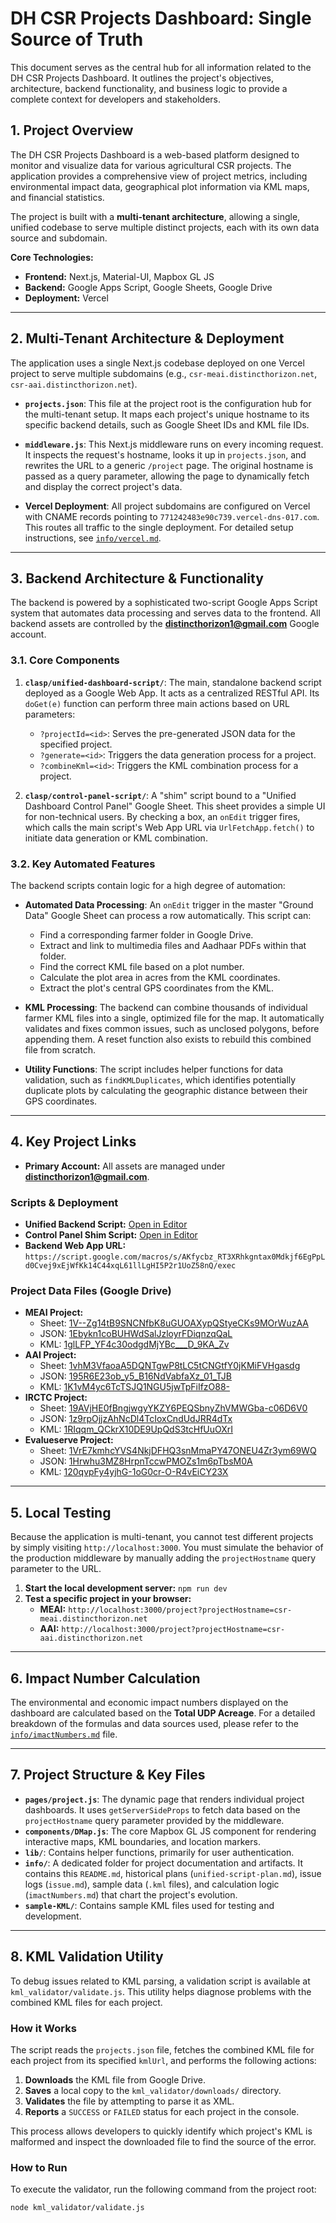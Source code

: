 # DH CSR Projects Dashboard: Single Source of Truth

This document serves as the central hub for all information related to the DH CSR Projects Dashboard. It outlines the project's objectives, architecture, backend functionality, and business logic to provide a complete context for developers and stakeholders.

## 1. Project Overview

The DH CSR Projects Dashboard is a web-based platform designed to monitor and visualize data for various agricultural CSR projects. The application provides a comprehensive view of project metrics, including environmental impact data, geographical plot information via KML maps, and financial statistics.

The project is built with a **multi-tenant architecture**, allowing a single, unified codebase to serve multiple distinct projects, each with its own data source and subdomain.

**Core Technologies:**
*   **Frontend:** Next.js, Material-UI, Mapbox GL JS
*   **Backend:** Google Apps Script, Google Sheets, Google Drive
*   **Deployment:** Vercel

---

## 2. Multi-Tenant Architecture & Deployment

The application uses a single Next.js codebase deployed on one Vercel project to serve multiple subdomains (e.g., `csr-meai.distincthorizon.net`, `csr-aai.distincthorizon.net`).

*   **`projects.json`**: This file at the project root is the configuration hub for the multi-tenant setup. It maps each project's unique hostname to its specific backend details, such as Google Sheet IDs and KML file IDs.

*   **`middleware.js`**: This Next.js middleware runs on every incoming request. It inspects the request's hostname, looks it up in `projects.json`, and rewrites the URL to a generic `/project` page. The original hostname is passed as a query parameter, allowing the page to dynamically fetch and display the correct project's data.

*   **Vercel Deployment**: All project subdomains are configured on Vercel with CNAME records pointing to `771242483e90c739.vercel-dns-017.com`. This routes all traffic to the single deployment. For detailed setup instructions, see [`info/vercel.md`](./vercel.md).

---

## 3. Backend Architecture & Functionality

The backend is powered by a sophisticated two-script Google Apps Script system that automates data processing and serves data to the frontend. All backend assets are controlled by the **distincthorizon1@gmail.com** Google account.

### 3.1. Core Components

1.  **`clasp/unified-dashboard-script/`**: The main, standalone backend script deployed as a Google Web App. It acts as a centralized RESTful API. Its `doGet(e)` function can perform three main actions based on URL parameters:
    *   `?projectId=<id>`: Serves the pre-generated JSON data for the specified project.
    *   `?generate=<id>`: Triggers the data generation process for a project.
    *   `?combineKml=<id>`: Triggers the KML combination process for a project.

2.  **`clasp/control-panel-script/`**: A "shim" script bound to a "Unified Dashboard Control Panel" Google Sheet. This sheet provides a simple UI for non-technical users. By checking a box, an `onEdit` trigger fires, which calls the main script's Web App URL via `UrlFetchApp.fetch()` to initiate data generation or KML combination.

### 3.2. Key Automated Features

The backend scripts contain logic for a high degree of automation:

*   **Automated Data Processing**: An `onEdit` trigger in the master "Ground Data" Google Sheet can process a row automatically. This script can:
    *   Find a corresponding farmer folder in Google Drive.
    *   Extract and link to multimedia files and Aadhaar PDFs within that folder.
    *   Find the correct KML file based on a plot number.
    *   Calculate the plot area in acres from the KML coordinates.
    *   Extract the plot's central GPS coordinates from the KML.

*   **KML Processing**: The backend can combine thousands of individual farmer KML files into a single, optimized file for the map. It automatically validates and fixes common issues, such as unclosed polygons, before appending them. A reset function also exists to rebuild this combined file from scratch.

*   **Utility Functions**: The script includes helper functions for data validation, such as `findKMLDuplicates`, which identifies potentially duplicate plots by calculating the geographic distance between their GPS coordinates.

---

## 4. Key Project Links

*   **Primary Account:** All assets are managed under **distincthorizon1@gmail.com**.

### Scripts & Deployment
*   **Unified Backend Script:** [Open in Editor](https://script.google.com/d/1bwJ5mrmdgWyuJZqqn_Eru6W7LDM7f0Plr6EKrGj_uv-XjkzC4Hri5DFx/edit)
*   **Control Panel Shim Script:** [Open in Editor](https://script.google.com/d/1r9rdXbYbF-Cj3ZDEmw93mXa5t5OVDBTVS7JfWbJPTnPLQwTsYBCl1-5x/edit)
*   **Backend Web App URL:** `https://script.google.com/macros/s/AKfycbz_RT3XRhkgntax0Mdkjf6EgPpLd0Cvej9xEjWfKk14C44xqL61llLgHI5P2r1UoZ58nQ/exec`

### Project Data Files (Google Drive)
*   **MEAI Project:**
    *   Sheet: [1V--Zg14tB9SNCNfbK8uGUOAXypQStyeCKs9MOrWuzAA](https://docs.google.com/spreadsheets/d/1V--Zg14tB9SNCNfbK8uGUOAXypQStyeCKs9MOrWuzAA/edit)
    *   JSON: [1Ebykn1coBUHWdSalJzloyrFDiqnzqQaL](https://drive.google.com/file/d/1Ebykn1coBUHWdSalJzloyrFDiqnzqQaL/view)
    *   KML: [1glLFP_YF4c30odgdMjYBc___D_9KA_Zv](https://drive.google.com/file/d/1glLFP_YF4c30odgdMjYBc___D_9KA_Zv/view)
*   **AAI Project:**
    *   Sheet: [1vhM3VfaoaA5DQNTgwP8tLC5tCNGtfY0jKMiFVHgasdg](https://docs.google.com/spreadsheets/d/1vhM3VfaoaA5DQNTgwP8tLC5tCNGtfY0jKMiFVHgasdg/edit)
    *   JSON: [195R6E23ob_y5_B16NdVabfaXz_01_TJB](https://drive.google.com/file/d/195R6E23ob_y5_B16NdVabfaXz_01_TJB/view)
    *   KML: [1K1vM4yc6TcTSJQ1NGU5jwTpFiIfzO88-](https://drive.google.com/file/d/1K1vM4yc6TcTSJQ1NGU5jwTpFiIfzO88-/view)
*   **IRCTC Project:**
    *   Sheet: [19AVjHE0fBngjwgyYKZY6PEQSbnyZhVMWGba-c06D6V0](https://docs.google.com/spreadsheets/d/19AVjHE0fBngjwgyYKZY6PEQSbnyZhVMWGba-c06D6V0/edit)
    *   JSON: [1z9rpOjjzAhNcDl4TcIoxCndUdJRR4dTx](https://drive.google.com/file/d/1z9rpOjjzAhNcDl4TcIoxCndUdJRR4dTx/view)
    *   KML: [1RIqqm_QCkrX10DE9UpQdS3tcHfUuOXrI](https://drive.google.com/file/d/1RIqqm_QCkrX10DE9UpQdS3tcHfUuOXrI/view)
*   **Evalueserve Project:**
    *   Sheet: [1VrE7kmhcYVS4NkjDFHQ3snMmaPY47ONEU4Zr3ym69WQ](https://docs.google.com/spreadsheets/d/1VrE7kmhcYVS4NkjDFHQ3snMmaPY47ONEU4Zr3ym69WQ/edit)
    *   JSON: [1Hrwhu3MZ8HrpnTccwPMOZs1m6pTbsM0A](https://drive.google.com/file/d/1Hrwhu3MZ8HrpnTccwPMOZs1m6pTbsM0A/view)
    *   KML: [120qvpFy4yjhG-1oG0cr-O-R4vEiCY23X](https://drive.google.com/file/d/120qvpFy4yjhG-1oG0cr-O-R4vEiCY23X/view)

---

## 5. Local Testing

Because the application is multi-tenant, you cannot test different projects by simply visiting `http://localhost:3000`. You must simulate the behavior of the production middleware by manually adding the `projectHostname` query parameter to the URL.

1.  **Start the local development server:** `npm run dev`
2.  **Test a specific project in your browser:**
    *   **MEAI:** `http://localhost:3000/project?projectHostname=csr-meai.distincthorizon.net`
    *   **AAI:** `http://localhost:3000/project?projectHostname=csr-aai.distincthorizon.net`

---

## 6. Impact Number Calculation

The environmental and economic impact numbers displayed on the dashboard are calculated based on the **Total UDP Acreage**. For a detailed breakdown of the formulas and data sources used, please refer to the [`info/imactNumbers.md`](./imactNumbers.md) file.

---

## 7. Project Structure & Key Files

*   **`pages/project.js`**: The dynamic page that renders individual project dashboards. It uses `getServerSideProps` to fetch data based on the `projectHostname` query parameter provided by the middleware.
*   **`components/DMap.js`**: The core Mapbox GL JS component for rendering interactive maps, KML boundaries, and location markers.
*   **`lib/`**: Contains helper functions, primarily for user authentication.
*   **`info/`**: A dedicated folder for project documentation and artifacts. It contains this `README.md`, historical plans (`unified-script-plan.md`), issue logs (`issue.md`), sample data (`.kml` files), and calculation logic (`imactNumbers.md`) that chart the project's evolution.
*   **`sample-KML/`**: Contains sample KML files used for testing and development.

---

## 8. KML Validation Utility

To debug issues related to KML parsing, a validation script is available at `kml_validator/validate.js`. This utility helps diagnose problems with the combined KML files for each project.

### How it Works
The script reads the `projects.json` file, fetches the combined KML file for each project from its specified `kmlUrl`, and performs the following actions:
1.  **Downloads** the KML file from Google Drive.
2.  **Saves** a local copy to the `kml_validator/downloads/` directory.
3.  **Validates** the file by attempting to parse it as XML.
4.  **Reports** a `SUCCESS` or `FAILED` status for each project in the console.

This process allows developers to quickly identify which project's KML is malformed and inspect the downloaded file to find the source of the error.

### How to Run
To execute the validator, run the following command from the project root:
```bash
node kml_validator/validate.js
```
